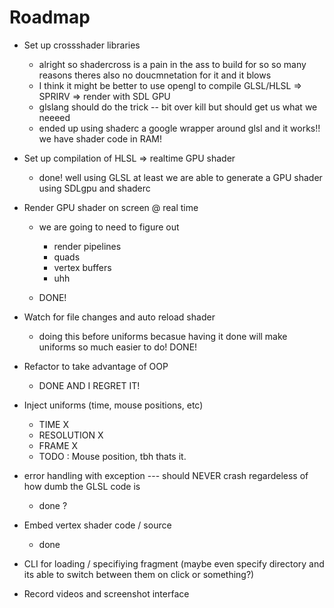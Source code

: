 # Roadmap

- Set up crossshader libraries
  - alright so shadercross is a pain in the ass to build for so so many reasons theres also no doucmnetation for it and it blows
  - I think it might be better to use opengl to compile GLSL/HLSL => SPRIRV => render with SDL GPU
  - glslang should do the trick -- bit over kill but should get us what we neeeed
  - ended up using shaderc a google wrapper around glsl and it works!! we have shader code in RAM!
- Set up compilation of HLSL => realtime GPU shader
  - done! well using GLSL at least we are able to generate a GPU shader using SDLgpu and shaderc

- Render GPU shader on screen @ real time
  - we are going to need to figure out
    - render pipelines
    - quads
    - vertex buffers
    - uhh

  - DONE!

- Watch for file changes and auto reload shader
  - doing this before uniforms becasue having it done will make uniforms so much easier to do!
    DONE!

- Refactor to take advantage of OOP
  - DONE AND I REGRET IT!

- Inject uniforms (time, mouse positions, etc)
  - TIME X
  - RESOLUTION X
  - FRAME X
  - TODO : Mouse position, tbh thats it.
- error handling with exception --- should NEVER crash regardeless of how dumb the GLSL code is
  - done ?
- Embed vertex shader code / source
  - done
- CLI for loading / specifiying fragment (maybe even specify directory and its able to switch between them on click or something?)
- Record videos and screenshot interface
